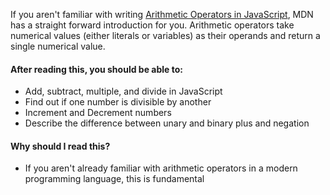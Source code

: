 If you aren't familiar with writing [Arithmetic Operators in JavaScript](https://developer.mozilla.org/en-US/docs/Web/JavaScript/Reference/Operators/Arithmetic_Operators), MDN has a straight forward introduction for you. Arithmetic operators take numerical values (either literals or variables) as their operands and return a single numerical value.

#### After reading this, you should be able to:

* Add, subtract, multiple, and divide in JavaScript
* Find out if one number is divisible by another
* Increment and Decrement numbers
* Describe the difference between unary and binary plus and negation

#### Why should I read this?

* If you aren't already familiar with arithmetic operators in a modern programming language, this is fundamental
